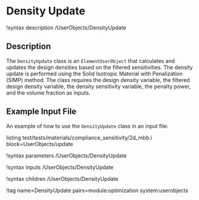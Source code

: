 # Density Update

!syntax description /UserObjects/DensityUpdate

## Description

The `DensityUpdate` class is an `ElementUserObject` that calculates and updates
the design densities based on the filtered sensitivities. The density update is
performed using the Solid Isotropic Material with Penalization (SIMP) method.
The class requires the design density variable, the filtered design density
variable, the density sensitivity variable, the penalty power, and the volume
fraction as inputs.

## Example Input File

An example of how to use the `DensityUpdate` class in an input file:

listing test/tests/materials/compliance_sensitivity/2d_mbb.i block=UserObjects/update


!syntax parameters /UserObjects/DensityUpdate

!syntax inputs /UserObjects/DensityUpdate

!syntax children /UserObjects/DensityUpdate

!tag name=DensityUpdate pairs=module:optimization system:userobjects
